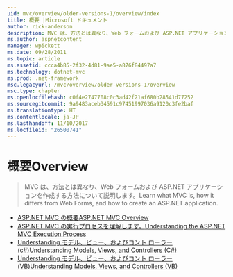 ```yaml
---
uid: mvc/overview/older-versions-1/overview/index
title: 概要 |Microsoft ドキュメント
author: rick-anderson
description: MVC は、方法とは異なり、Web フォームおよび ASP.NET アプリケーションを作成する方法について説明します。
ms.author: aspnetcontent
manager: wpickett
ms.date: 09/28/2011
ms.topic: article
ms.assetid: ccca4b85-2f32-4d81-9ae5-a876f84497a7
ms.technology: dotnet-mvc
ms.prod: .net-framework
msc.legacyurl: /mvc/overview/older-versions-1/overview
msc.type: chapter
ms.openlocfilehash: c0f4e2747708c0c3ad42f21af680b28541d77252
ms.sourcegitcommit: 9a9483aceb34591c97451997036a9120c3fe2baf
ms.translationtype: HT
ms.contentlocale: ja-JP
ms.lasthandoff: 11/10/2017
ms.locfileid: "26500741"
---
```

<a name="overview"></a><span data-ttu-id="513f3-103">概要</span><span class="sxs-lookup"><span data-stu-id="513f3-103">Overview</span></span>
====================
> <span data-ttu-id="513f3-104">MVC は、方法とは異なり、Web フォームおよび ASP.NET アプリケーションを作成する方法について説明します。</span><span class="sxs-lookup"><span data-stu-id="513f3-104">Learn what MVC is, how it differs from Web Forms, and how to create an ASP.NET application.</span></span>


- [<span data-ttu-id="513f3-105">ASP.NET MVC の概要</span><span class="sxs-lookup"><span data-stu-id="513f3-105">ASP.NET MVC Overview</span></span>](asp-net-mvc-overview.md)
- [<span data-ttu-id="513f3-106">ASP.NET MVC の実行プロセスを理解します。</span><span class="sxs-lookup"><span data-stu-id="513f3-106">Understanding the ASP.NET MVC Execution Process</span></span>](understanding-the-asp-net-mvc-execution-process.md)
- [<span data-ttu-id="513f3-107">Understanding モデル、ビュー、およびコント ローラー (c#)</span><span class="sxs-lookup"><span data-stu-id="513f3-107">Understanding Models, Views, and Controllers (C#)</span></span>](understanding-models-views-and-controllers-cs.md)
- [<span data-ttu-id="513f3-108">Understanding モデル、ビュー、およびコント ローラー (VB)</span><span class="sxs-lookup"><span data-stu-id="513f3-108">Understanding Models, Views, and Controllers (VB)</span></span>](understanding-models-views-and-controllers-vb.md)
